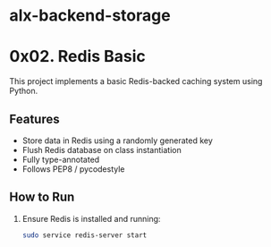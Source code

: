 # alx-backend-storage
# 0x02. Redis Basic

This project implements a basic Redis-backed caching system using Python.

## Features

- Store data in Redis using a randomly generated key
- Flush Redis database on class instantiation
- Fully type-annotated
- Follows PEP8 / pycodestyle

## How to Run

1. Ensure Redis is installed and running:
   ```bash
   sudo service redis-server start
